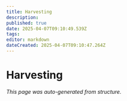 ```yaml
---
title: Harvesting
description: 
published: true
date: 2025-04-07T09:10:49.539Z
tags: 
editor: markdown
dateCreated: 2025-04-07T09:10:47.264Z
---
```


# Harvesting

*This page was auto-generated from structure.*